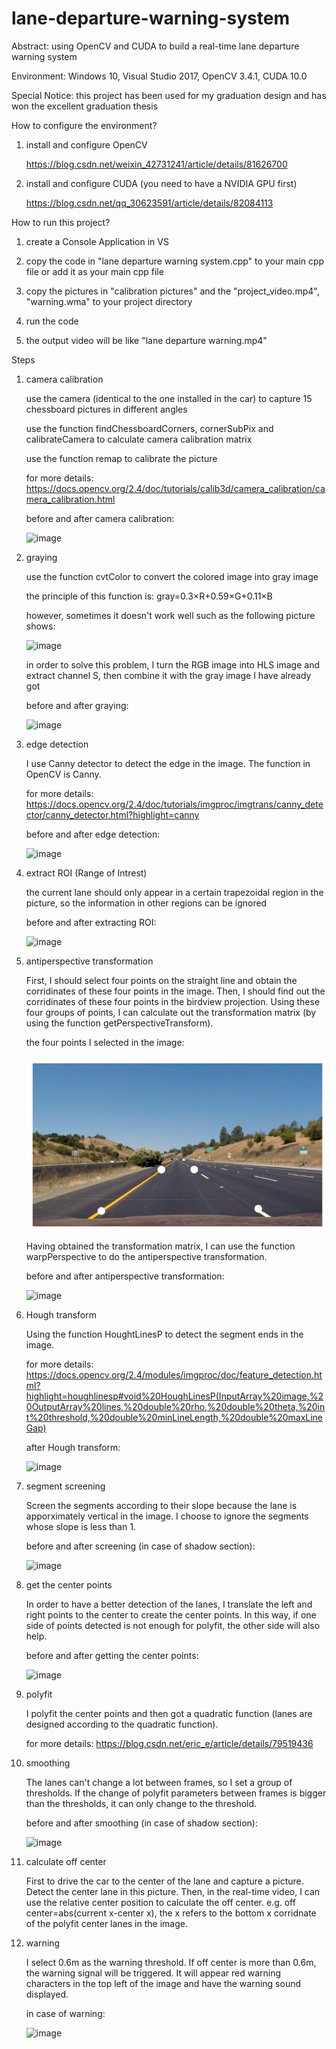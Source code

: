 # lane-departure-warning-system
Abstract: using OpenCV and CUDA to build a real-time lane departure warning system

Environment: Windows 10, Visual Studio 2017, OpenCV 3.4.1, CUDA 10.0

Special Notice: this project has been used for my graduation design and has won the excellent graduation thesis

How to configure the environment?

1. install and configure OpenCV

    https://blog.csdn.net/weixin_42731241/article/details/81626700

2. install and configure CUDA (you need to have a NVIDIA GPU first)

    https://blog.csdn.net/qq_30623591/article/details/82084113
    
How to run this project?

1. create a Console Application in VS

2. copy the code in "lane departure warning system.cpp" to your main cpp file or add it as your main cpp file

3. copy the pictures in "calibration pictures" and the "project_video.mp4", "warning.wma" to your project directory

4. run the code

5. the output video will be like "lane departure warning.mp4"

Steps

1. camera calibration

    use the camera (identical to the one installed in the car) to capture 15 chessboard pictures in different angles
    
    use the function findChessboardCorners, cornerSubPix and calibrateCamera to calculate camera calibration matrix
    
    use the function remap to calibrate the picture
    
    for more details: https://docs.opencv.org/2.4/doc/tutorials/calib3d/camera_calibration/camera_calibration.html
    
    before and after camera calibration:
    
    ![image](https://github.com/zhongzebin/lane-departure-warning-system/blob/master/pictures%20for%20readme/camera%20calibration.png)
    
2. graying
    
    use the function cvtColor to convert the colored image into gray image
    
    the principle of this function is: gray=0.3×R+0.59×G+0.11×B
    
    however, sometimes it doesn't work well such as the following picture shows:
    
    ![image](https://github.com/zhongzebin/lane-departure-warning-system/blob/master/pictures%20for%20readme/RGB%20graying.png)
    
    in order to solve this problem, I turn the RGB image into HLS image and extract channel S, then combine it with the gray image I have already got
    
    before and after graying:
    
    ![image](https://github.com/zhongzebin/lane-departure-warning-system/blob/master/pictures%20for%20readme/RGB%20and%20HLS%20graying.png)
    
3. edge detection

    I use Canny detector to detect the edge in the image. The function in OpenCV is Canny.
    
    for more details: https://docs.opencv.org/2.4/doc/tutorials/imgproc/imgtrans/canny_detector/canny_detector.html?highlight=canny
    
    before and after edge detection:
    
    ![image](https://github.com/zhongzebin/lane-departure-warning-system/blob/master/pictures%20for%20readme/edge%20detection.png)
    
4. extract ROI (Range of Intrest)
    
    the current lane should only appear in a certain trapezoidal region in the picture, so the information in other regions can be ignored
    
    before and after extracting ROI:
    
    ![image](https://github.com/zhongzebin/lane-departure-warning-system/blob/master/pictures%20for%20readme/ROI.png)

5. antiperspective transformation

    First, I should select four points on the straight line and obtain the corridinates of these four points in the image. Then, I should find out the corridinates of these four points in the birdview projection. Using these four groups of points, I can calculate out the transformation matrix (by using the function getPerspectiveTransform).
    
    the four points I selected in the image:
    
    ![image](https://github.com/zhongzebin/lane-departure-warning-system/blob/master/pictures%20for%20readme/four%20points.png)
    
    Having obtained the transformation matrix, I can use the function warpPerspective to do the antiperspective transformation.
    
    before and after antiperspective transformation:
    
    ![image](https://github.com/zhongzebin/lane-departure-warning-system/blob/master/pictures%20for%20readme/antiperspective%20transformation.png)
6. Hough transform
    
    Using the function HoughtLinesP to detect the segment ends in the image.
    
    for more details: https://docs.opencv.org/2.4/modules/imgproc/doc/feature_detection.html?highlight=houghlinesp#void%20HoughLinesP(InputArray%20image,%20OutputArray%20lines,%20double%20rho,%20double%20theta,%20int%20threshold,%20double%20minLineLength,%20double%20maxLineGap)
    
    after Hough transform:
    
    ![image](https://github.com/zhongzebin/lane-departure-warning-system/blob/master/pictures%20for%20readme/hough%20transform.png)
    
7. segment screening
    
    Screen the segments according to their slope because the lane is apporximately vertical in the image. I choose to ignore the segments whose slope is less than 1.
    
    before and after screening (in case of shadow section):
    
    ![image](https://github.com/zhongzebin/lane-departure-warning-system/blob/master/pictures%20for%20readme/screen.png)

8. get the center points
    
    In order to have a better detection of the lanes, I translate the left and right points to the center to create the center points. In this way, if one side of points detected is not enough for polyfit, the other side will also help.
    
    before and after getting the center points:
    
    ![image](https://github.com/zhongzebin/lane-departure-warning-system/blob/master/pictures%20for%20readme/center%20points.png)
    
9. polyfit

    I polyfit the center points and then got a quadratic function (lanes are designed according to the quadratic function).
    
    for more details: https://blog.csdn.net/eric_e/article/details/79519436
    
10. smoothing

    The lanes can't change a lot between frames, so I set a group of thresholds. If the change of polyfit parameters between frames is bigger than the thresholds, it can only change to the threshold.
    
    before and after smoothing (in case of shadow section):
    
    ![image](https://github.com/zhongzebin/lane-departure-warning-system/blob/master/pictures%20for%20readme/smooth.png)

11. calculate off center

    First to drive the car to the center of the lane and capture a picture. Detect the center lane in this picture. Then, in the real-time video, I can use the relative center position to calculate the off center. e.g. off center=abs(current x-center x), the x refers to the bottom x corridnate of the polyfit center lanes in the image.
    
12. warning

    I select 0.6m as the warning threshold. If off center is more than 0.6m, the warning signal will be triggered. It will appear red warning characters in the top left of the image and have the warning sound displayed.
    
    in case of warning:
    
    ![image](https://github.com/zhongzebin/lane-departure-warning-system/blob/master/pictures%20for%20readme/warning.png)

